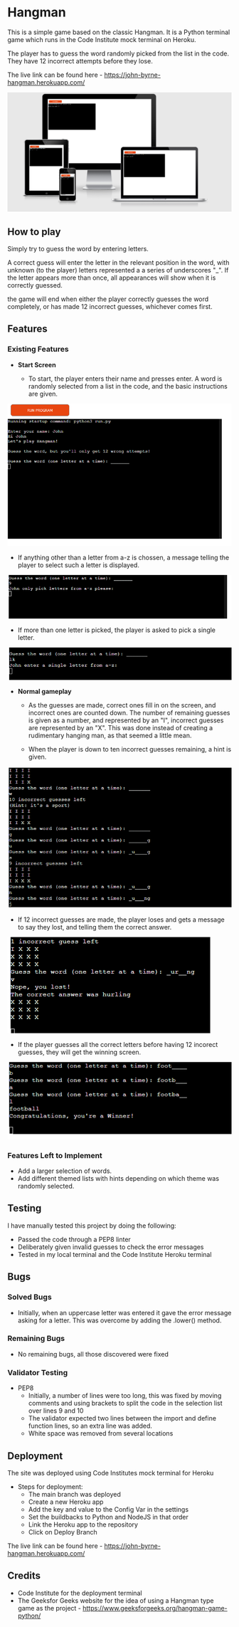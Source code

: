 # Hangman

This is a simple game based on the classic Hangman.  It is a Python terminal game which runs in the Code Institute mock terminal on Heroku.

The player has to guess the word randomly picked from the list in the code.  They have 12 incorrect attempts before they lose.

The live link can be found here - https://john-byrne-hangman.herokuapp.com/ 


![Responsice Mockup](images/mockup.png)

## How to play 

Simply try to guess the word by entering letters.

A correct guess will enter the letter in the relevant position in the word, with unknown (to the player) letters represented a a series of underscores "_".  If the letter appears more than once, all appearances will show when it is correctly guessed.

the game will end when either the player correctly guesses the word completely, or has made 12 incorrect guesses, whichever comes first.

## Features

### Existing Features

- __Start Screen__

  - To start, the player enters their name and presses enter.  A word is randomly selected from a list in the code, and the basic instructions are given.

![Initial Screen](images/start_screen.png)

  - If anything other than a letter from a-z is chossen, a message telling the player to select such a letter is displayed.

  ![Not a letter error](images/error.png)

  - If more than one letter is picked, the player is asked to pick a single letter.

  ![More than one letter error](images/error2.png)

- __Normal gameplay__

  - As the guesses are made, correct ones fill in on the screen, and incorrect ones are counted down.  The number of remaining guesses is given as a number, and represented by an "I", incorrect guesses are represented by an "X".  This was done instead of creating a rudimentary hanging man, as that seemed a little mean.

  - When the player is down to ten incorrect guesses remaining, a hint is given.

![Standard gameplay](images/gameplay.png)

- If 12 incorrect guesses are made, the player loses and gets a message to say they lost, and telling them the correct answer.

![Loss completion screen](images/loss.png)

- If the player guesses all the correct letters before having 12 incorect guesses, they will get the winning screen.

![Win completion screen](images/win.png)

### Features Left to Implement

- Add a larger selection of words.
- Add different themed lists with hints depending on which theme was randomly selected.

## Testing 

I have manually tested this project by doing the following:

- Passed the code through a PEP8 linter
- Deliberately given invalid guesses to check the error messages
- Tested in my local terminal and the Code Institute Heroku terminal

## Bugs

### Solved Bugs

- Initially, when an uppercase letter was entered it gave the error message asking for a letter.  This was overcome by adding the .lower() method.

### Remaining Bugs

- No remaining bugs, all those discovered were fixed

### Validator Testing 

- PEP8
  - Initially, a number of lines were too long, this was fixed by moving comments and using brackets to split the code in the selection list over lines 9 and 10
  - The validator expected two lines between the import and define function lines, so an extra line was added.
  - White space was removed from several locations

## Deployment

The site was deployed using Code Institutes mock terminal for Heroku

- Steps for deployment:
  - The main branch was deployed
  - Create a new Heroku app
  - Add the key and value to the Config Var in the settings
  - Set the buildbacks to Python and NodeJS in that order
  - Link the Heroku app to the repository
  - Click on Deploy Branch

The live link can be found here - https://john-byrne-hangman.herokuapp.com/

  
## Credits 

- Code Institute for the deployment terminal
- The Geeksfor Geeks website for the idea of using a Hangman type game as the project - https://www.geeksforgeeks.org/hangman-game-python/
